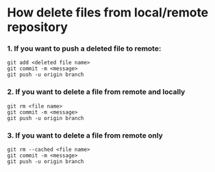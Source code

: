 # How delete files from local/remote repository

### 1. If you want to push a deleted file to remote:
```
git add <deleted file name>
git commit -m <message>
git push -u origin branch
```

### 2. If you want to delete a file from remote and locally

```
git rm <file name>
git commit -m <message>
git push -u origin branch
```

### 3. If you want to delete a file from remote only

```
git rm --cached <file name>
git commit -m <message>
git push -u origin branch
```
